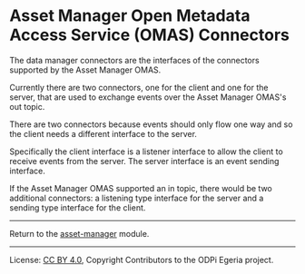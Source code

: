 <!-- SPDX-License-Identifier: CC-BY-4.0 -->
<!-- Copyright Contributors to the ODPi Egeria project. -->

# Asset Manager Open Metadata Access Service (OMAS) Connectors

The data manager connectors are the interfaces of the
connectors supported by the Asset Manager OMAS.

Currently there are two connectors, one for the client
and one for the server, that are used to exchange events
over the Asset Manager OMAS's out topic.

There are two connectors because events should only flow one way
and so the client needs a different interface to the server.

Specifically the client interface is a listener interface
to allow the client to receive events from the server.
The server interface is an event sending interface.

If the Asset Manager OMAS supported an in topic,
there would be two additional connectors: a listening type
interface for the server and a sending type
interface for the client.

----
Return to the [asset-manager](..) module.

----
License: [CC BY 4.0](https://creativecommons.org/licenses/by/4.0/),
Copyright Contributors to the ODPi Egeria project.
